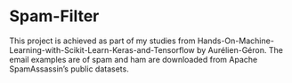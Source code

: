 # Spam-Filter
This project is achieved as part of my studies from Hands-On-Machine-Learning-with-Scikit-Learn-Keras-and-Tensorflow by Aurélien-Géron. The email examples are of spam and ham are downloaded from Apache SpamAssassin’s public datasets.
